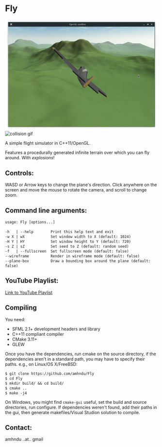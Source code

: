Fly
=====

![fly-screenshot](screenshot.png)
![collision gif](https://thumbs.gfycat.com/CharmingFastCoqui-size_restricted.gif)

A simple flight simulator in C++11/OpenGL.

Features a procedurally generated infinite terrain over which you can fly around.
With *explosions*!


Controls:
-----------
WASD or Arrow keys to change the plane's direction.
Click anywhere on the screen and move the mouse to rotate the camera, and scroll to change zoom.


Command line arguments:
-----------------------------
```
usage: Fly [options...]

-h   | --help        Print this help text and exit
-w X | wX            Set window width to X (default: 1024)
-H Y | HY            Set window height to Y (default: 720)
-s Z | sZ            Set seed to Z (default: random seed)
-f   | --fullscreen  Set fullscreen mode (default: false)
--wireframe          Render in wireframe mode (default: false)
--plane-box          Draw a bounding box around the plane (default: false)
```

YouTube Playlist:
------------------
[Link to YouTube Playlist](https://www.youtube.com/playlist?list=PLiULt7qySWt20wzP_o6aeUNaClIziR0TR)


Compiling
-----------

You need:
* SFML 2.1+ development headers and library
* C++11 compliant compiler
* CMake 3.11+
* GLEW

Once you have the dependencies, run cmake on the source directory, if the dependencies aren't in a standard path, you may have to specify their paths.
e.g., on Linux/OS X/FreeBSD:
```
$ git clone https://github.com/amhndu/Fly
$ cd Fly
$ mkdir build/ && cd build/
$ cmake ..
$ make -j4
```
On Windows, you might find `cmake-gui` useful, set the build and source directories, run configure. If dependencies weren't found, add their paths in the gui, then generate makefiles/Visual Studion solution to compile.


Contact:
--------------------
amhndu ..at.. gmail

